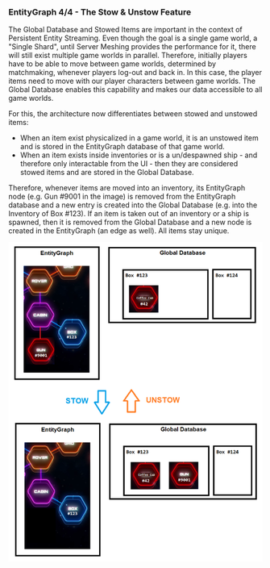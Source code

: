 ### EntityGraph 4/4 - The Stow & Unstow Feature
The Global Database and Stowed Items are important in the context of Persistent Entity Streaming. Even though the goal is a single game world, a "Single Shard", until Server Meshing provides the performance for it, there will still exist multiple game worlds in parallel. Therefore, initially players have to be able to move between game worlds, determined by matchmaking, whenever players log-out and back in. In this case, the player items need to move with our player characters between game worlds. The Global Database enables this capability and makes our data accessible to all game worlds.

For this, the architecture now differentiates between stowed and unstowed items:

* When an item exist physicalized in a game world, it is an unstowed item and is stored in the EntityGraph database of that game world.
* When an item exists inside inventories or is a un/despawned ship - and therefore only interactable from the UI - then they are considered stowed items and are stored in the Global Database.

Therefore, whenever items are moved into an inventory, its EntityGraph node (e.g. Gun #9001 in the image) is removed from the EntityGraph database and a new entry is created into the Global Database (e.g. into the Inventory of Box #123). If an item is taken out of an inventory or a ship is spawned, then it is removed from the Global Database and a new node is created in the EntityGraph (an edge as well). All items stay unique.

![Image](/images/persistent_entity_streaming/image-10.png)
